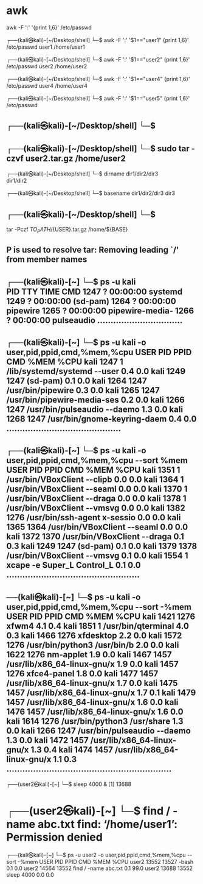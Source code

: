 # awk

awk -F ':' '{print $1,$6}' /etc/passwd

┌──(kali㉿kali)-[~/Desktop/shell]
└─$ awk -F ':' '$1=="user1" {print $1,$6}' /etc/passwd 
user1 /home/user1
                                                                                                      
┌──(kali㉿kali)-[~/Desktop/shell]
└─$ awk -F ':' '$1=="user2" {print $1,$6}' /etc/passwd
user2 /home/user2
                                                                                                      
┌──(kali㉿kali)-[~/Desktop/shell]
└─$ awk -F ':' '$1=="user4" {print $1,$6}' /etc/passwd
user4 /home/user4
                                                                                                      
┌──(kali㉿kali)-[~/Desktop/shell]
└─$ awk -F ':' '$1=="user5" {print $1,$6}' /etc/passwd
                                                                                                      
┌──(kali㉿kali)-[~/Desktop/shell]
└─$ 
----------------------------------------------------------
┌──(kali㉿kali)-[~/Desktop/shell]
└─$ sudo tar -czvf user2.tar.gz /home/user2
-------------------------------------------
┌──(kali㉿kali)-[~/Desktop/shell]
└─$ dirname dir1/dir2/dir3                 
dir1/dir2
                                                                                                      
┌──(kali㉿kali)-[~/Desktop/shell]
└─$ basename dir1/dir2/dir3
dir3
                                                                                                      
┌──(kali㉿kali)-[~/Desktop/shell]
└─$   
-------------------------------------------
tar  -Pczf ${TO_PATH}/${USER}.tar.gz  /home/${BASE}

P is used to resolve
tar: Removing leading `/' from member names
---------------------------------------------
                                                                                                      
┌──(kali㉿kali)-[~]
└─$ ps -u kali      
    PID TTY          TIME CMD
1247 ?        00:00:00 systemd
   1249 ?        00:00:00 (sd-pam)
   1264 ?        00:00:00 pipewire
   1265 ?        00:00:00 pipewire-media-
   1266 ?        00:00:00 pulseaudio
................................
---------------------------------------------

┌──(kali㉿kali)-[~]
└─$ ps -u kali -o user,pid,ppid,cmd,%mem,%cpu
USER         PID    PPID CMD                         %MEM %CPU
kali        1247       1 /lib/systemd/systemd --user  0.4  0.0
kali        1249    1247 (sd-pam)                     0.1  0.0
kali        1264    1247 /usr/bin/pipewire            0.3  0.0
kali        1265    1247 /usr/bin/pipewire-media-ses  0.2  0.0
kali        1266    1247 /usr/bin/pulseaudio --daemo  1.3  0.0
kali        1268    1247 /usr/bin/gnome-keyring-daem  0.4  0.0
...........................................
---------------------------------------------------------------

┌──(kali㉿kali)-[~]
└─$ ps -u kali -o user,pid,ppid,cmd,%mem,%cpu --sort %mem
USER         PID    PPID CMD                         %MEM %CPU
kali        1351       1 /usr/bin/VBoxClient --clipb  0.0  0.0
kali        1364       1 /usr/bin/VBoxClient --seaml  0.0  0.0
kali        1370       1 /usr/bin/VBoxClient --draga  0.0  0.0
kali        1378       1 /usr/bin/VBoxClient --vmsvg  0.0  0.0
kali        1382    1276 /usr/bin/ssh-agent x-sessio  0.0  0.0
kali        1365    1364 /usr/bin/VBoxClient --seaml  0.0  0.0
kali        1372    1370 /usr/bin/VBoxClient --draga  0.1  0.3
kali        1249    1247 (sd-pam)                     0.1  0.0
kali        1379    1378 /usr/bin/VBoxClient --vmsvg  0.1  0.0
kali        1554       1 xcape -e Super_L Control_L   0.1  0.0
..................................................
--------------------------------------------------------

──(kali㉿kali)-[~]
└─$ ps -u kali -o user,pid,ppid,cmd,%mem,%cpu --sort -%mem
USER         PID    PPID CMD                         %MEM %CPU
kali        1421    1276 xfwm4                        4.1  0.4
kali        1851       1 /usr/bin/qterminal           4.0  0.3
kali        1466    1276 xfdesktop                    2.2  0.0
kali        1572    1276 /usr/bin/python3 /usr/bin/b  2.0  0.0
kali        1622    1276 nm-applet                    1.9  0.0
kali        1467    1457 /usr/lib/x86_64-linux-gnu/x  1.9  0.0
kali        1457    1276 xfce4-panel                  1.8  0.0
kali        1477    1457 /usr/lib/x86_64-linux-gnu/x  1.7  0.0
kali        1475    1457 /usr/lib/x86_64-linux-gnu/x  1.7  0.1
kali        1479    1457 /usr/lib/x86_64-linux-gnu/x  1.6  0.0
kali        1476    1457 /usr/lib/x86_64-linux-gnu/x  1.6  0.0
kali        1614    1276 /usr/bin/python3 /usr/share  1.3  0.0
kali        1266    1247 /usr/bin/pulseaudio --daemo  1.3  0.0
kali        1472    1457 /usr/lib/x86_64-linux-gnu/x  1.3  0.4
kali        1474    1457 /usr/lib/x86_64-linux-gnu/x  1.1  0.3
..............................................................
---------------------------------------------------------------

┌──(user2㉿kali)-[~]
└─$ sleep 4000 &
[1] 13688

┌──(user2㉿kali)-[~]
└─$ find / -name abc.txt
find: ‘/home/user1’: Permission denied
========================================
┌──(kali㉿kali)-[~]
└─$ ps -u user2 -o user,pid,ppid,cmd,%mem,%cpu --sort -%mem
USER         PID    PPID CMD                         %MEM %CPU
user2      13552   13527 -bash                        0.1  0.0
user2      14564   13552 find / -name abc.txt         0.1 99.0
user2      13688   13552 sleep 4000                   0.0  0.0
                                                                    
                                                                    

